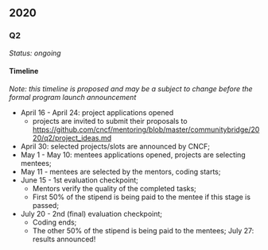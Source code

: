 ## 2020

### Q2

_Status: ongoing_

#### Timeline
_Note: this timeline is proposed and may be a subject to change before the formal program launch announcement_

- April 16 - April 24: project applications opened
    - projects are invited to submit their proposals to https://github.com/cncf/mentoring/blob/master/communitybridge/2020/q2/project_ideas.md
- April 30: selected projects/slots are announced by CNCF;
- May 1 - May 10: mentees applications opened, projects are selecting mentees;
- May 11 - mentees are selected by the mentors, coding starts;
- June 15 - 1st evaluation checkpoint;
    - Mentors verify the quality of the completed tasks;
    - First 50% of the stipend is being paid to the mentee if this stage is passed;
- July 20 - 2nd (final) evaluation checkpoint;
    - Coding ends;
    - The other 50% of the stipend is being paid to the mentees;
July 27: results announced!
